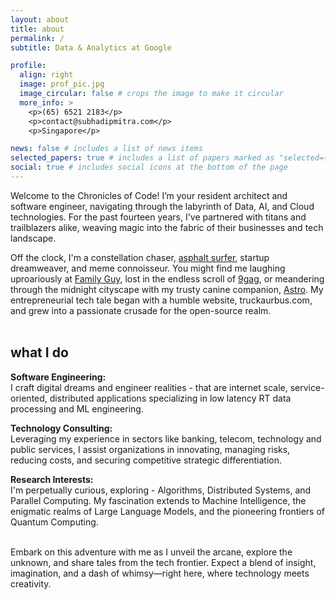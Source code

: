 ```yaml
---
layout: about
title: about
permalink: /
subtitle: Data & Analytics at Google

profile:
  align: right
  image: prof_pic.jpg
  image_circular: false # crops the image to make it circular
  more_info: >
    <p>(65) 6521 2183</p>
    <p>contact@subhadipmitra.com</p>
    <p>Singapore</p>

news: false # includes a list of news items
selected_papers: true # includes a list of papers marked as "selected={true}"
social: true # includes social icons at the bottom of the page
---
```

Welcome to the Chronicles of Code! I’m your resident architect and software engineer, navigating through the labyrinth of Data, AI, and Cloud technologies. For the past fourteen years, I've partnered with titans and trailblazers alike, weaving magic into the fabric of their businesses and tech landscape.

Off the clock, I'm a constellation chaser, [asphalt surfer](https://youtu.be/hepFlpCdTgU?si=hCVeZfF1x5xmOKUe&t=82), startup dreamweaver, and meme connoisseur. You might find me laughing uproariously at [Family Guy](https://youtu.be/y1CotE1_Q4M?si=-PbJel0rtajfQPAW&t=68), lost in the endless scroll of [9gag](https://9gag.com/), or meandering through the midnight cityscape with my trusty canine companion, [Astro](assets/img/astro.jpg). My entrepreneurial tech tale began with a humble website, truckaurbus.com, and grew into a passionate crusade for the open-source realm.
<br />
<br />

## what I do

**Software Engineering:**  
I craft digital dreams and engineer realities - that are internet scale, service-oriented, distributed applications specializing in low latency RT data processing and ML engineering.
<br />

**Technology Consulting:**  
Leveraging my experience in sectors like banking, telecom, technology and public services, I assist organizations in innovating, managing risks, reducing costs, and securing competitive strategic differentiation.
<br />

**Research Interests:**  
I'm perpetually curious, exploring - Algorithms, Distributed Systems, and Parallel Computing. My fascination extends to Machine Intelligence, the enigmatic realms of Large Language Models, and the pioneering frontiers of Quantum Computing.
<br />
<br />

Embark on this adventure with me as I unveil the arcane, explore the unknown, and share tales from the tech frontier. Expect a blend of insight, imagination, and a dash of whimsy—right here, where technology meets creativity.
<br />
<br />
